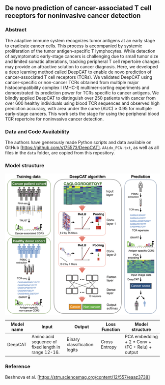## De novo prediction of cancer-associated T cell receptors for noninvasive cancer detection

### Abstract

The adaptive immune system recognizes tumor antigens at an early stage to eradicate cancer cells. This process is accompanied by systemic proliferation of the tumor antigen–specific T lymphocytes. While detection of asymptomatic early-stage cancers is challenging due to small tumor size and limited somatic alterations, tracking peripheral T cell repertoire changes may provide an attractive solution to cancer diagnosis. Here, we developed a deep learning method called DeepCAT to enable de novo prediction of cancer-associated T cell receptors (TCRs).  We validated DeepCAT using cancer-specific or non-cancer TCRs obtained from multiple major histocompatibility complex I (MHC-I) multimer-sorting experiments and demonstrated its prediction power for TCRs specific to cancer antigens. We blindly applied DeepCAT to distinguish over 250 patients with cancer from over 600 healthy individuals using blood TCR sequences and observed high prediction accuracy, with area under the curve (AUC) ≥ 0.95 for multiple early-stage cancers. This work sets the stage for using the peripheral blood TCR repertoire for noninvasive cancer detection.

### Data and Code Availability

The authors have generously made Python scripts and data available on GitHub [https://github.com/s175573/DeepCAT]. `AAidx_PCA.txt`, as well as all files in the `data` folder, are copied from this repository.

### Model structure
![avatar](figures/architecture.png)

| Model name | Input | Output | Loss Function | Model structure |
| ---------- | ----- | ------ | ------------- | --------------- |
| DeepCAT | Amino acid sequence of fixed length in range 12-16. | Binary classification logits | Cross Entropy | PCA embedding + 2 * Conv + (FC + Relu) + output | 


### Reference

Beshnova et al. [https://stm.sciencemag.org/content/12/557/eaaz3738]
